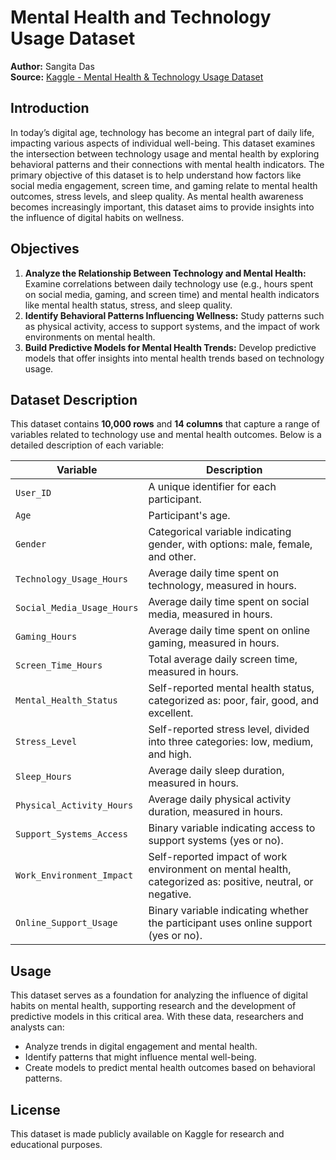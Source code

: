# Mental Health and Technology Usage Dataset

**Author:** Sangita Das  
**Source:** [Kaggle - Mental Health & Technology Usage Dataset](https://www.kaggle.com/datasets/waqi786/mental-health-and-technology-usage-dataset/code?datasetId=5649662&sortBy=dateRun&tab=profile&excludeNonAccessedDatasources=false)

## Introduction
In today’s digital age, technology has become an integral part of daily life, impacting various aspects of individual well-being. This dataset examines the intersection between technology usage and mental health by exploring behavioral patterns and their connections with mental health indicators. The primary objective of this dataset is to help understand how factors like social media engagement, screen time, and gaming relate to mental health outcomes, stress levels, and sleep quality. As mental health awareness becomes increasingly important, this dataset aims to provide insights into the influence of digital habits on wellness.

## Objectives
1. **Analyze the Relationship Between Technology and Mental Health:** Examine correlations between daily technology use (e.g., hours spent on social media, gaming, and screen time) and mental health indicators like mental health status, stress, and sleep quality.
2. **Identify Behavioral Patterns Influencing Wellness:** Study patterns such as physical activity, access to support systems, and the impact of work environments on mental health.
3. **Build Predictive Models for Mental Health Trends:** Develop predictive models that offer insights into mental health trends based on technology usage.

## Dataset Description
This dataset contains **10,000 rows** and **14 columns** that capture a range of variables related to technology use and mental health outcomes. Below is a detailed description of each variable:

| Variable                  | Description                                                                                       |
|---------------------------|---------------------------------------------------------------------------------------------------|
| `User_ID`                 | A unique identifier for each participant.                                                         |
| `Age`                     | Participant's age.                                                                                |
| `Gender`                  | Categorical variable indicating gender, with options: male, female, and other.                    |
| `Technology_Usage_Hours`  | Average daily time spent on technology, measured in hours.                                        |
| `Social_Media_Usage_Hours`| Average daily time spent on social media, measured in hours.                                      |
| `Gaming_Hours`            | Average daily time spent on online gaming, measured in hours.                                     |
| `Screen_Time_Hours`       | Total average daily screen time, measured in hours.                                               |
| `Mental_Health_Status`    | Self-reported mental health status, categorized as: poor, fair, good, and excellent.              |
| `Stress_Level`            | Self-reported stress level, divided into three categories: low, medium, and high.                 |
| `Sleep_Hours`             | Average daily sleep duration, measured in hours.                                                  |
| `Physical_Activity_Hours` | Average daily physical activity duration, measured in hours.                                      |
| `Support_Systems_Access`  | Binary variable indicating access to support systems (yes or no).                                 |
| `Work_Environment_Impact` | Self-reported impact of work environment on mental health, categorized as: positive, neutral, or negative. |
| `Online_Support_Usage`    | Binary variable indicating whether the participant uses online support (yes or no).               |

## Usage
This dataset serves as a foundation for analyzing the influence of digital habits on mental health, supporting research and the development of predictive models in this critical area. With these data, researchers and analysts can:

- Analyze trends in digital engagement and mental health.
- Identify patterns that might influence mental well-being.
- Create models to predict mental health outcomes based on behavioral patterns.

## License
This dataset is made publicly available on Kaggle for research and educational purposes.
